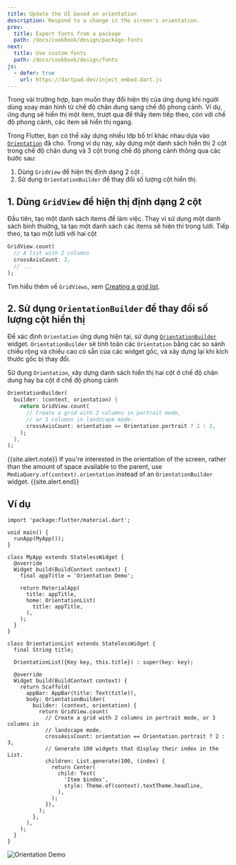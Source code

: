 ```yaml
---
title: Update the UI based on orientation
description: Respond to a change in the screen's orientation.
prev:
  title: Export fonts from a package
  path: /docs/cookbook/design/package-fonts
next:
  title: Use custom fonts
  path: /docs/cookbook/design/fonts
js:
  - defer: true
    url: https://dartpad.dev/inject_embed.dart.js
---
```


Trong vài trường hợp,
bạn muốn thay đổi hiện thị của ứng dụng khi người dùng xoay màn hình từ chế độ chân dung sang chế độ phong cảnh. Ví dụ, ứng dụng sẽ hiển thị một item, trượt qua để thấy item tiếp theo, còn với chế độ phong cảnh, các item sẽ hiển thị ngang.

Trong Flutter, bạn có thể xây dựng nhiều lớp bố trí khác nhau dựa vào [`Orientation`][] đã cho.
Trong ví dụ này, xây dựng một danh sách hiển thị 2 cột trong chế độ chân dung và 3 cột trong chế độ phong cảnh thông qua các bước sau:

  1. Dùng `GridView` để hiện thị định dạng 2 cột .
  2. Sử dụng `OrientationBuilder` để thay đổi số lượng cột hiển thị.

## 1. Dùng `GridView` để hiện thị định dạng 2 cột

Đầu tiên, tạo một danh sách items để làm việc. Thay vì sử dụng một danh sách bình thường, ta tạo một danh sách các items sẽ hiện thí trong lưới. Tiếp theo, ta tạo một lưới với hai cột

<!-- skip -->
```dart
GridView.count(
  // A list with 2 columns
  crossAxisCount: 2,
  // ...
);
```

Tìm hiểu thêm về `GridViews`, xem [Creating a grid list][].

## 2. Sử dụng `OrientationBuilder` để thay đổi số lượng cột hiển thị

Để xác định `Orientation`  ứng dụng hiện tại, sử dụng
[`OrientationBuilder`][] widget.
 `OrientationBuilder` sẽ tính toán các `Orientation` bằng các so sánh chiều rộng và chiều cao có sẵn của các widget gốc, và xây dựng lại khi kích thước gốc bị thay đổi.

Sử dụng `Orientation`, xây dựng danh sách hiển thị hai cột ở chế độ chân dung hay ba cột ở chế độ phong cảnh

<!-- skip -->
```dart
OrientationBuilder(
  builder: (context, orientation) {
    return GridView.count(
      // Create a grid with 2 columns in portrait mode,
      // or 3 columns in landscape mode.
      crossAxisCount: orientation == Orientation.portrait ? 2 : 3,
    );
  },
);
```

{{site.alert.note}}
  If you're interested in the orientation of the screen,
  rather than the amount of space available to the parent,
  use `MediaQuery.of(context).orientation` instead of an
  `OrientationBuilder` widget.
{{site.alert.end}}

## Ví dụ

```run-dartpad:theme-light:mode-flutter:run-true:width-100%:height-500px:split-60:ga_id-interactive_example
import 'package:flutter/material.dart';

void main() {
  runApp(MyApp());
}

class MyApp extends StatelessWidget {
  @override
  Widget build(BuildContext context) {
    final appTitle = 'Orientation Demo';

    return MaterialApp(
      title: appTitle,
      home: OrientationList(
        title: appTitle,
      ),
    );
  }
}

class OrientationList extends StatelessWidget {
  final String title;

  OrientationList({Key key, this.title}) : super(key: key);

  @override
  Widget build(BuildContext context) {
    return Scaffold(
      appBar: AppBar(title: Text(title)),
      body: OrientationBuilder(
        builder: (context, orientation) {
          return GridView.count(
            // Create a grid with 2 columns in portrait mode, or 3 columns in
            // landscape mode.
            crossAxisCount: orientation == Orientation.portrait ? 2 : 3,
            // Generate 100 widgets that display their index in the List.
            children: List.generate(100, (index) {
              return Center(
                child: Text(
                  'Item $index',
                  style: Theme.of(context).textTheme.headline,
                ),
              );
            }),
          );
        },
      ),
    );
  }
}
```

<noscript>
  <img src="/images/cookbook/orientation.gif" alt="Orientation Demo" class="site-mobile-screenshot" />
</noscript>


[Creating a grid list]: /docs/cookbook/lists/grid-lists
[`Orientation`]: {{site.api}}/flutter/widgets/Orientation-class.html
[`OrientationBuilder`]: {{site.api}}/flutter/widgets/OrientationBuilder-class.html
